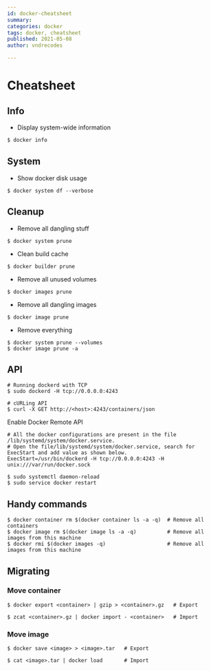 ```yaml
---
id: docker-cheatsheet
summary:
categories: docker
tags: docker, cheatsheet
published: 2021-05-08
author: vndrecodes

---
```


# Cheatsheet

## Info
* Display system-wide information
``` bash
$ docker info
```


## System
* Show docker disk usage
```shell
$ docker system df --verbose
```


## Cleanup
* Remove all dangling stuff
```shell
$ docker system prune
```

* Clean build cache
```shell
$ docker builder prune
```

* Remove all unused volumes
```shell
$ docker images prune
```

* Remove all dangling images
```shell
$ docker image prune  
```

* Remove everything
```shell
$ docker system prune --volumes
$ docker image prune -a
```


## API
```shell
# Running dockerd with TCP
$ sudo dockerd -H tcp://0.0.0.0:4243

# cURLing API
$ curl -X GET http://<host>:4243/containers/json
```

Enable Docker Remote API
```shell
# All the docker configurations are present in the file /lib/systemd/system/docker.service.
# Open the file/lib/systemd/system/docker.service, search for ExecStart and add value as shown below.
ExecStart=/usr/bin/dockerd -H tcp://0.0.0.0:4243 -H unix:///var/run/docker.sock
```

```shell
$ sudo systemctl daemon-reload
$ sudo service docker restart
```


## Handy commands
```shell
$ docker container rm $(docker container ls -a -q)  # Remove all containers
$ docker image rm $(docker image ls -a -q)          # Remove all images from this machine
$ docker rmi $(docker images -q)                    # Remove all images from this machine
```


## Migrating
### Move container
```shell
$ docker export <container> | gzip > <container>.gz   # Export

$ zcat <container>.gz | docker import - <container>   # Import
```

### Move image
```shell
$ docker save <image> > <image>.tar   # Export

$ cat <image>.tar | docker load       # Import
```
